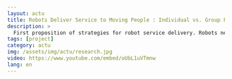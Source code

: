 ```yaml
---
layout: actu
title: Robots Deliver Service to Moving People : Individual vs. Group Patrolling Strategies
description: >
  First proposition of strategies for robot service delivery. Robots need to coordinate their work to optimize service delivery to moving people.
tags: [project]
category: actu
img: /assets/img/actu/research.jpg
video: https://www.youtube.com/embed/oUbL1uVTmnw
lang: en
---
```

